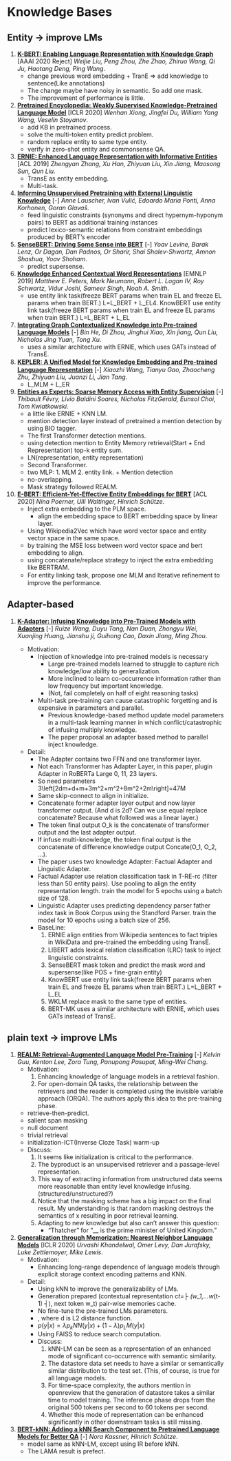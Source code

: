 # Knowledge Bases

## Entity -> improve LMs

1. [**K-BERT: Enabling Language Representation with Knowledge Graph**](https://github.com/iofu728/PaperRead/blob/master/paper/NLP/KnowledgeBases/K-BERT.pdf) [AAAI 2020 Reject] _Weijie Liu, Peng Zhou, Zhe Zhao, Zhiruo Wang, Qi Ju, Haotang Deng, Ping Wang_.
   - change previous word embedding + TranE => add knowledge to sentence(Like annotations)
   - The change maybe have noisy in semantic. So add one mask.
   - The improvement of performance is little.
2. [**Pretrained Encyclopedia: Weakly Supervised Knowledge-Pretrained Language Model**](https://github.com/iofu728/PaperRead/blob/master/paper/NLP/NER/PredictingDSusingDistantSupervisionFromSentiment.pdf) [ICLR 2020] _Wenhan Xiong, Jingfei Du, William Yang Wang, Veselin Stoyanov_.
   - add KB in pretrained process.
   - solve the multi-token entity predict problem.
   - random replace entity to same type entity.
   - verify in zero-shot entity and commonsense QA.
3. [**ERNIE: Enhanced Language Representation with Informative Entities**](https://github.com/iofu728/PaperRead/blob/master/paper/NLP/KnowledgeBases/ERNIE.pdf) [ACL 2019] _Zhengyan Zhang, Xu Han, Zhiyuan Liu, Xin Jiang, Maosong Sun, Qun Liu_.
   - TransE as entity embedding.
   - Multi-task.
4. [**Informing Unsupervised Pretraining with External Linguistic Knowledge**](https://github.com/iofu728/PaperRead/blob/master/paper/NLP/KnowledgeBases/LIBERT.pdf) [-] _Anne Lauscher, Ivan Vulić, Edoardo Maria Ponti, Anna Korhonen, Goran Glavaš_.
   - feed linguistic constraints (synonyms and direct hypernym-hyponym pairs) to BERT as additional training instances
   - predict lexico-semantic relations from constraint embeddings produced by BERT’s encoder
5. [**SenseBERT: Driving Some Sense into BERT**](https://github.com/iofu728/PaperRead/blob/master/paper/NLP/KnowledgeBases/SenseBERT.pdf) [-] _Yoav Levine, Barak Lenz, Or Dagan, Dan Padnos, Or Sharir, Shai Shalev-Shwartz, Amnon Shashua, Yoav Shoham_.
   - predict supersense.
6. [**Knowledge Enhanced Contextual Word Representations**](https://github.com/iofu728/PaperRead/blob/master/paper/NLP/KnowledgeBases/KnowBert.pdf) [EMNLP 2019] _Matthew E. Peters, Mark Neumann, Robert L. Logan IV, Roy Schwartz, Vidur Joshi, Sameer Singh, Noah A. Smith_.
   - use entity link task(freeze BERT params when train EL and freeze EL params when train BERT.) L=L_BERT + L_EL4. KnowBERT use entity link task(freeze BERT params when train EL and freeze EL params when train BERT.) L=L_BERT + L_EL
7. [**Integrating Graph Contextualized Knowledge into Pre-trained Language Models**](https://github.com/iofu728/PaperRead/blob/master/paper/NLP/KnowledgeBases/BERT-MK.pdf) [-] _Bin He, Di Zhou, Jinghui Xiao, Xin jiang, Qun Liu, Nicholas Jing Yuan, Tong Xu_.
   - uses a similar architecture with ERNIE, which uses GATs instead of TransE.
8. [**KEPLER: A Uniﬁed Model for Knowledge Embedding and Pre-trained Language Representation**](https://github.com//iofu728/PaperRead/blob/master/paper/NLP/KnowledgeBases/KEPLER.pdf) [-] _Xiaozhi Wang, Tianyu Gao, Zhaocheng Zhu, Zhiyuan Liu, Juanzi Li, Jian Tang_.
   - L_MLM + L_ER
9. [**Entities as Experts: Sparse Memory Access with Entity Supervision**](https://github.com/iofu728/PaperRead/blob/master/paper/NLP/KnowledgeBases/EntitiesasExperts.pdf) [-] _Thibault Févry, Livio Baldini Soares, Nicholas FitzGerald, Eunsol Choi, Tom Kwiatkowski_.
   - a little like ERNIE + KNN LM.
   - mention detection layer instead of pretrained a mention detection by using BIO tagger.
   - The first Transformer detection mentions.
   - using detection mention to Entity Memory retrieval(Start + End Representation) top-k entity sum.
   - LN(representation, entity representation)
   - Second Transformer.
   - two MLP: 1. MLM 2. entity link. + Mention detection
   - no-overlapping.
   - Mask strategy followed REALM.
10. [**E-BERT: Efficient-Yet-Effective Entity Embeddings for BERT**](https://github.com/iofu728/PaperRead/blob/master/paper/NLP/KnowledgeBases/E-BERT.pdf) [ACL 2020] _Nina Poerner, Ulli Waltinger, Hinrich Schütze_.
    - Inject extra embedding to the PLM space.
      - align the embedding space to BERT embedding space by linear layer.
    - Using Wikipedia2Vec which have word vector space and entity vector space in the same space.
    - by training the MSE loss between word vector space and bert embedding to align.
    - using concatenate/replace strategy to inject the extra embedding like BERTRAM.
    - For entity linking task, propose one MLM and Iterative reﬁnement to improve the performance.

## Adapter-based

1. [**K-Adapter: Infusing Knowledge into Pre-Trained Models with Adapters**](https://github.com/iofu728/PaperRead/blob/master/paper/NLP/KnowledgeBases/K-Adapter.pdf) [-] _Ruize Wang, Duyu Tang, Nan Duan, Zhongyu Wei, Xuanjing Huang, Jianshu ji, Guihong Cao, Daxin Jiang, Ming Zhou_.

   - Motivation:
     - Injection of knowledge into pre-trained models is necessary
       - Large pre-trained models learned to struggle to capture rich knowledge/low ability to generalization.
       - More inclined to learn co-occurrence information rather than low frequency but important knowledge.
       - (Not, fail completely on half of eight reasoning tasks)
     - Multi-task pre-training can cause catastrophic forgetting and is expensive in parameters and parallel.
       - Previous knowledge-based method update model parameters in a multi-task learning manner in which conflict/catastrophic of infusing multiply knowledge.
       - The paper proposal an adapter based method to parallel inject knowledge.
   - Detail:
     - The Adapter contains two FFN and one transformer layer.
     - Not each Transformer has Adapter Layer, in this paper, plugin Adapter in RoBERTa Large 0, 11, 23 layers.
     - So need parameters 3\left[2dm+d+m+3m^2+m^2+8m^2+2m\right]=47M
     - Same skip-connect to align in initialize.
     - Concatenate former adapter layer output and now layer transformer output. (And d is 2d? Can we use equal replace concatenate? Because what followed was a linear layer.)
     - The token final output O_k is the concatenate of transformer output and the last adapter output.
     - If infuse multi-knowledge, the token final output is the concatenate of difference knowledge output Concate(O_1, O_2, …).
     - The paper uses two knowledge Adapter: Factual Adapter and Linguistic Adapter.
     - Factual Adapter use relation classification task in T-RE-rc (filter less than 50 entity pairs). Use pooling to align the entity representation length. train the model for 5 epochs using a batch size of 128.
     - Linguistic Adapter uses predicting dependency parser father index task in Book Corpus using the Standford Parser. train the model for 10 epochs using a batch size of 256.
     - BaseLine:
       1. ERNIE align entities from Wikipedia sentences to fact triples in WikiData and pre-trained the embedding using TransE.
       2. LIBERT adds lexical relation classiﬁcation (LRC) task to inject linguistic constraints.
       3. SenseBERT mask token and predict the mask word and supersense(like POS + fine-grain entity)
       4. KnowBERT use entity link task(freeze BERT params when train EL and freeze EL params when train BERT.) L=L_BERT + L_EL
       5. WKLM replace mask to the same type of entities.
       6. BERT-MK uses a similar architecture with ERNIE, which uses GATs instead of TransE.

## plain text -> improve LMs

1. [**REALM: Retrieval-Augmented Language Model Pre-Training**](https://github.com/iofu728/PaperRead/blob/master/paper/NLP/Bertology/REALM.pdf) [-] _Kelvin Guu, Kenton Lee, Zora Tung, Panupong Pasupat, Ming-Wei Chang_.
   - Motivation:
     1. Enhancing knowledge of language models in a retrieval fashion.
     2. For open-domain QA tasks, the relationship between the retrievers and the reader is completed using the invisible variable approach (ORQA). The authors apply this idea to the pre-training phase.
   - retrieve-then-predict.
   - salient span masking
   - null document
   - trivial retrieval
   - initialization-ICT(Inverse Cloze Task) warm-up
   - Discuss:
     1. It seems like initialization is critical to the performance.
     2. The byproduct is an unsupervised retriever and a passage-level representation.
     3. This way of extracting information from unstructured data seems more reasonable than entity level knowledge infusing. (structured/unstructured?)
     4. Notice that the masking scheme has a big impact on the final result. My understanding is that random masking destroys the semantics of x resulting in poor retrieval learning.
     5. Adapting to new knowledge but also can’t answer this question:
        - “Thatcher” for “\_\_ is the prime minister of United Kingdom.”
2. [**Generalization through Memorization: Nearest Neighbor Language Models**](https://github.com/iofu728/PaperRead/blob/master/paper/NLP/KnowledgeBases/KNNLM.pdf) [ICLR 2020] _Urvashi Khandelwal, Omer Levy, Dan Jurafsky, Luke Zettlemoyer, Mike Lewis_.
   - Motivation:
     - Enhancing long-range dependence of language models through explicit storage context encoding patterns and KNN.
   - Detail:
     - Using kNN to improve the generalizability of LMs.
     - Generation prepared (contextual representation c*t=├ (w_1,…w*(t-1) ┤), next token w_t) pair-wise memories cache.
     - No fine-tune the pre-trained LMs parameters.
     - , where d is L2 distance function.
     - $p(y | x)=λp_kNN (y | x)+(1-λ)p_LM (y | x)$
     - Using FAISS to reduce search computation.
     - Discuss:
       1. kNN-LM can be seen as a representation of an enhanced mode of significant co-occurrence with semantic similarity.
       2. The datastore data set needs to have a similar or semantically similar distribution to the test set. (This, of course, is true for all language models.
       3. For time-space complexity, the authors mention in openreview that the generation of datastore takes a similar time to model training. The inference phase drops from the original 500 tokens per second to 60 tokens per second.
       4. Whether this mode of representation can be enhanced significantly in other downstream tasks is still missing.
3. [**BERT-kNN: Adding a kNN Search Component to Pretrained Language Models for Better QA**](https://github.com/iofu728/PaperRead/blob/master/paper/NLP/KnowledgeBases/BERT-kNN.pdf) [-] _Nora Kassner, Hinrich Schütze_.
   - model same as kNN-LM, except using IR before kNN.
   - The LAMA result is prefect.
